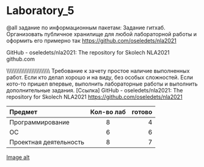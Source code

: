 # Laboratory_5
@all задание по информационным пакетам: Задание гитхаб. Организовать публичное хранилище для любой лабораторной работы и оформить его примерно так https://github.com/oseledets/nla2021

GitHub - oseledets/nla2021: The repository for Skolech NLA2021 github.com

\\\\\\\\\\\\\\\\\\\\\\\\\\\\\\\\\\\\\\\\\\\\\\\\\\\\
Требование к зачету простое наличие выполненных работ. Если кто делал хорошо и на виду, без особых сложностей. Если кото-то пришел впервые, выполнить лабораторные работы и выполнить дополнительные задания.
[Ссылка]
GitHub - oseledets/nla2021: The repository for Skolech NLA2021
https://github.com/oseledets/nla2021


| Предмет |Кол-во лаб |готово |
| :---         |     :---:      |          ---: |
| Программирование   | 8     | 4   |
| ОС    | 6   | 6     |
| Проектная деятельность| 8           | 7         |



[Image alt](https://github.com/{Severyuga}/{Laboratory_5}/raw/{branch}/{path}/8.jpg)

